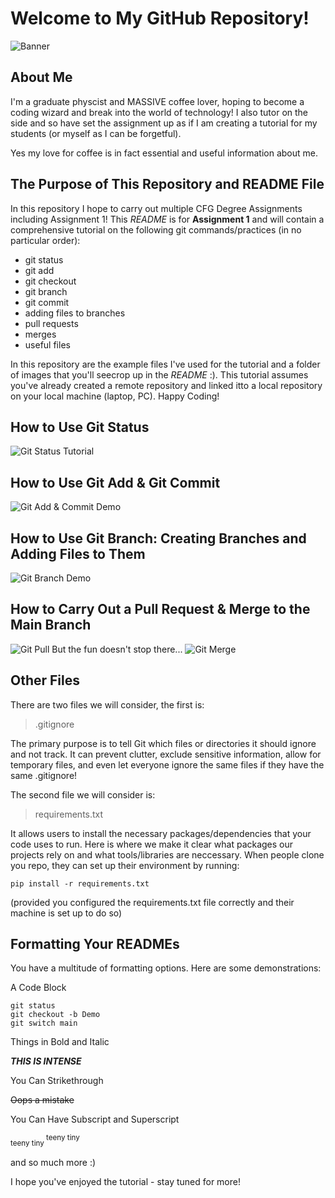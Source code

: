 # Welcome to My GitHub Repository! 
![Banner](images/banner.jpg)
## About Me

I'm a graduate physcist and MASSIVE coffee lover, hoping to become a coding wizard and break into the world of technology! I also tutor on the side and so have set the assignment up as if I am creating a tutorial for my students (or myself as I can be forgetful). 

Yes my love for coffee is in fact essential and useful information about me.

## The Purpose of This Repository and README File

In this repository I hope to carry out multiple CFG Degree Assignments including Assignment 1! This *README* is for **Assignment 1** and will contain a comprehensive tutorial on the following git commands/practices (in no particular order):

- git status
- git add
- git checkout
- git branch
- git commit
- adding files to branches
- pull requests
- merges
- useful files

In this repository are the example files I've used for the tutorial and a folder of images that you'll seecrop up in the *README* :). This tutorial assumes you've already created a remote repository and linked itto a local repository on your local machine (laptop, PC). Happy Coding!  

## How to Use Git Status
![Git Status Tutorial](images/gitStatus.jpg)

## How to Use Git Add & Git Commit
![Git Add & Commit Demo](images/gitAddCommit.jpg)

## How to Use Git Branch: Creating Branches and Adding Files to Them
![Git Branch Demo](images/gitBranch.jpg)

## How to Carry Out a Pull Request & Merge to the Main Branch
![Git Pull](images/mergePull1.jpg)
But the fun doesn't stop there...
![Git Merge](images/mergePull2.jpg)

## Other Files
There are two files we will consider, the first is:
> .gitignore

The primary purpose is to tell Git which files or directories it should ignore and not track. It can prevent clutter, exclude sensitive information, allow for temporary files, and even let everyone ignore the same files if they have the same .gitignore!

The second file we will consider is:
> requirements.txt

It allows users to install the necessary packages/dependencies that your code uses to run. Here is where we make it clear what packages our projects rely on and what tools/libraries are neccessary. When people clone you repo, they can set up their environment by running:
```
pip install -r requirements.txt

```
(provided you configured the requirements.txt file correctly and their machine is set up to do so)

## Formatting Your READMEs
You have a multitude of formatting options. Here are some demonstrations:

A Code Block

```
git status
git checkout -b Demo
git switch main

```
Things in Bold and Italic

***THIS IS INTENSE***

You Can Strikethrough

~~Oops a mistake~~

You Can Have Subscript and Superscript

<sub> teeny tiny </sub>
<sup> teeny tiny </sup>

and so much more :)

I hope you've enjoyed the tutorial - stay tuned for more! 


